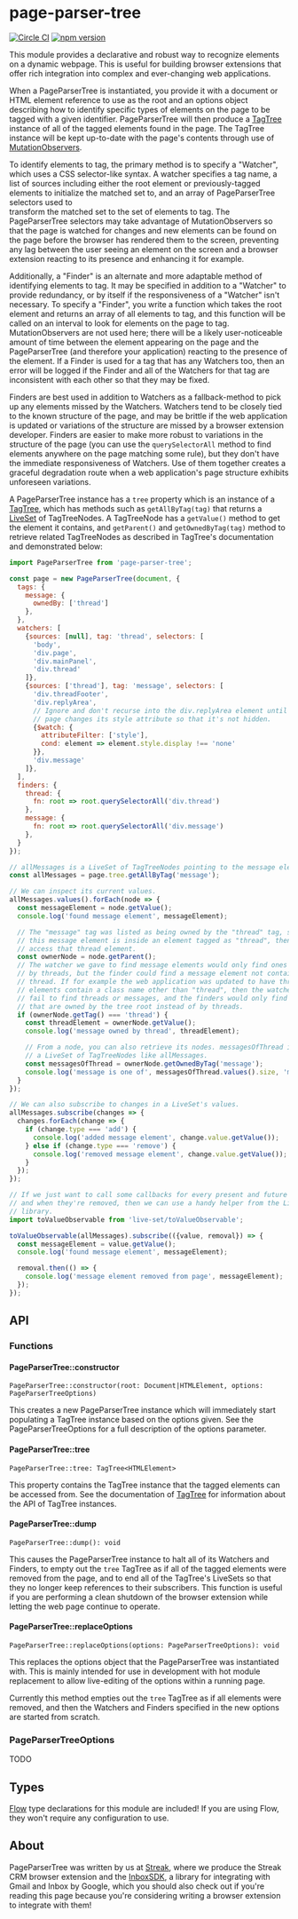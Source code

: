 # page-parser-tree

[![Circle CI](https://circleci.com/gh/StreakYC/page-parser-tree.svg?style=shield)](https://circleci.com/gh/StreakYC/page-parser-tree)
[![npm version](https://badge.fury.io/js/page-parser-tree.svg)](https://badge.fury.io/js/page-parser-tree)

This module provides a declarative and robust way to recognize elements on a
dynamic webpage. This is useful for building browser extensions that offer rich
integration into complex and ever-changing web applications.

When a PageParserTree is instantiated, you provide it with a document or HTML
element reference to use as the root and an options object describing how to
identify specific types of elements on the page to be tagged with a given
identifier. PageParserTree will then produce a
[TagTree](https://github.com/StreakYC/tag-tree) instance of all of the tagged
elements found in the page. The TagTree instance will be kept up-to-date with
the page's contents through use of
[MutationObservers](https://developer.mozilla.org/en-US/docs/Web/API/MutationObserver).

To identify elements to tag, the primary method is to specify a "Watcher",
which uses a CSS selector-like syntax. A watcher specifies a tag name, a list
of sources including either the root element or previously-tagged elements to
initialize the matched set to, and an array of PageParserTree selectors used to  
transform the matched set to the set of elements to tag. The PageParserTree
selectors may take advantage of MutationObservers so that the page is watched
for changes and new elements can be found on the page before the browser has
rendered them to the screen, preventing any lag between the user seeing an
element on the screen and a browser extension reacting to its presence and
enhancing it for example.

Additionally, a "Finder" is an alternate and more adaptable method of
identifying elements to tag. It may be specified in addition to a "Watcher" to
provide redundancy, or by itself if the responsiveness of a "Watcher" isn't
necessary. To specify a "Finder", you write a function which takes the root
element and returns an array of all elements to tag, and this function will be
called on an interval to look for elements on the page to tag.
MutationObservers are not used here; there will be a likely user-noticeable
amount of time between the element appearing on the page and the PageParserTree
(and therefore your application) reacting to the presence of the element.
If a Finder is used for a tag that has any Watchers too, then an error will be
logged if the Finder and all of the Watchers for that tag are inconsistent with
each other so that they may be fixed.

Finders are best used in addition to Watchers as a fallback-method to pick up
any elements missed by the Watchers. Watchers tend to be closely tied to the
known structure of the page, and may be brittle if the web application is
updated or variations of the structure are missed by a browser extension
developer. Finders are easier to make more robust to variations in the
structure of the page (you can use the `querySelectorAll` method to find
elements anywhere on the page matching some rule), but they don't have the
immediate responsiveness of Watchers. Use of them together creates a graceful
degradation route when a web application's page structure exhibits unforeseen
variations.

A PageParserTree instance has a `tree` property which is an instance of a
[TagTree](https://github.com/StreakYC/tag-tree), which has methods such as
`getAllByTag(tag)` that returns a [LiveSet](https://github.com/StreakYC/live-set)
of TagTreeNodes. A TagTreeNode has a `getValue()` method to get the element it
contains, and `getParent()` and `getOwnedByTag(tag)` method to retrieve related
TagTreeNodes as described in TagTree's documentation and demonstrated below:

```js
import PageParserTree from 'page-parser-tree';

const page = new PageParserTree(document, {
  tags: {
    message: {
      ownedBy: ['thread']
    },
  },
  watchers: [
    {sources: [null], tag: 'thread', selectors: [
      'body',
      'div.page',
      'div.mainPanel',
      'div.thread'
    ]},
    {sources: ['thread'], tag: 'message', selectors: [
      'div.threadFooter',
      'div.replyArea',
      // Ignore and don't recurse into the div.replyArea element until the web
      // page changes its style attribute so that it's not hidden.
      {$watch: {
        attributeFilter: ['style'],
        cond: element => element.style.display !== 'none'
      }},
      'div.message'
    ]},
  ],
  finders: {
    thread: {
      fn: root => root.querySelectorAll('div.thread')
    },
    message: {
      fn: root => root.querySelectorAll('div.message')
    },
  }
});

// allMessages is a LiveSet of TagTreeNodes pointing to the message elements
const allMessages = page.tree.getAllByTag('message');

// We can inspect its current values.
allMessages.values().forEach(node => {
  const messageElement = node.getValue();
  console.log('found message element', messageElement);

  // The "message" tag was listed as being owned by the "thread" tag, so if
  // this message element is inside an element tagged as "thread", then we can
  // access that thread element.
  const ownerNode = node.getParent();
  // The watcher we gave to find message elements would only find ones contained
  // by threads, but the finder could find a message element not contained by a
  // thread. If for example the web application was updated to have thread
  // elements contain a class name other than "thread", then the watchers would
  // fail to find threads or messages, and the finders would only find messages
  // that are owned by the tree root instead of by threads.
  if (ownerNode.getTag() === 'thread') {
    const threadElement = ownerNode.getValue();
    console.log('message owned by thread', threadElement);

    // From a node, you can also retrieve its nodes. messagesOfThread is also
    // a LiveSet of TagTreeNodes like allMessages.
    const messagesOfThread = ownerNode.getOwnedByTag('message');
    console.log('message is one of', messagesOfThread.values().size, 'messages in thread');
  }
});

// We can also subscribe to changes in a LiveSet's values.
allMessages.subscribe(changes => {
  changes.forEach(change => {
    if (change.type === 'add') {
      console.log('added message element', change.value.getValue());
    } else if (change.type === 'remove') {
      console.log('removed message element', change.value.getValue());
    }
  });
});

// If we just want to call some callbacks for every present and future message
// and when they're removed, then we can use a handy helper from the LiveSet
// library.
import toValueObservable from 'live-set/toValueObservable';

toValueObservable(allMessages).subscribe(({value, removal}) => {
  const messageElement = value.getValue();
  console.log('found message element', messageElement);

  removal.then(() => {
    console.log('message element removed from page', messageElement);
  });
});
```

## API

### Functions

#### PageParserTree::constructor
`PageParserTree::constructor(root: Document|HTMLElement, options: PageParserTreeOptions)`

This creates a new PageParserTree instance which will immediately start
populating a TagTree instance based on the options given. See the
PageParserTreeOptions for a full description of the options parameter.

#### PageParserTree::tree
`PageParserTree::tree: TagTree<HTMLElement>`

This property contains the TagTree instance that the tagged elements can be
accessed from. See the documentation of
[TagTree](https://github.com/StreakYC/tag-tree) for information about the API
of TagTree instances.

#### PageParserTree::dump
`PageParserTree::dump(): void`

This causes the PageParserTree instance to halt all of its Watchers and
Finders, to empty out the `tree` TagTree as if all of the tagged elements were
removed from the page, and to end all of the TagTree's LiveSets so that they no
longer keep references to their subscribers. This function is useful if you are
performing a clean shutdown of the browser extension while letting the web page
continue to operate.

#### PageParserTree::replaceOptions
`PageParserTree::replaceOptions(options: PageParserTreeOptions): void`

This replaces the options object that the PageParserTree was instantiated with.
This is mainly intended for use in development with hot module replacement to
allow live-editing of the options within a running page.

Currently this method empties out the `tree` TagTree as if all elements were
removed, and then the Watchers and Finders specified in the new options are
started from scratch.

### PageParserTreeOptions

TODO

## Types

[Flow](https://flowtype.org/) type declarations for this module are included!
If you are using Flow, they won't require any configuration to use.

## About

PageParserTree was written by us at [Streak](https://www.streak.com/), where we
produce the Streak CRM browser extension and the
[InboxSDK](https://www.inboxsdk.com/), a library for integrating with Gmail and
Inbox by Google, which you should also check out if you're reading this page
because you're considering writing a browser extension to integrate with them!
